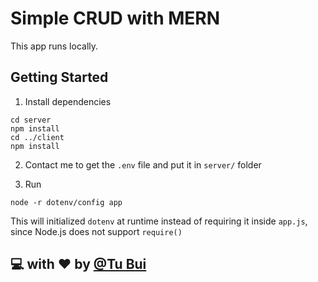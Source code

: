 # Simple CRUD with MERN

This app runs locally.

## Getting Started

1. Install dependencies

```shell
cd server
npm install
cd ../client
npm install
```

2. Contact me to get the `.env` file and put it in `server/` folder

3. Run

```shell
node -r dotenv/config app
```

This will initialized `dotenv` at runtime instead of requiring it inside `app.js`, since Node.js does not support `require()`

## :computer: with :heart: by [@Tu Bui](https://www.facebook.com/mtu.bui/)
